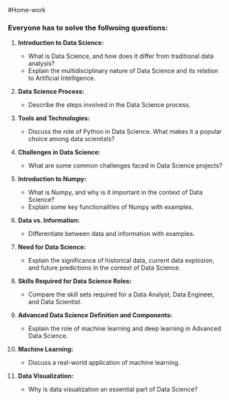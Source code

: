 #Home-work
### Everyone has to solve the follwoing questions:


1. **Introduction to Data Science:**
     - What is Data Science, and how does it differ from traditional data analysis?
     - Explain the multidisciplinary nature of Data Science and its relation to Artificial Intelligence.

2. **Data Science Process:**
   - Describe the steps involved in the Data Science process.
  
3. **Tools and Technologies:**
   - Discuss the role of Python in Data Science. What makes it a popular choice among data scientists?

4. **Challenges in Data Science:**
   - What are some common challenges faced in Data Science projects?
 
5. **Introduction to Numpy:**
   - What is Numpy, and why is it important in the context of Data Science?
   - Explain some key functionalities of Numpy with examples.

6. **Data vs. Information:**
   - Differentiate between data and information with examples.

7. **Need for Data Science:**
   - Explain the significance of historical data, current data explosion, and future predictions in the context of Data Science.
  
8. **Skills Required for Data Science Roles:**
   - Compare the skill sets required for a Data Analyst, Data Engineer, and Data Scientist.

9. **Advanced Data Science Definition and Components:**
   - Explain the role of machine learning and deep learning in Advanced Data Science.

10. **Machine Learning:**
    - Discuss a real-world application of machine learning.

11. **Data Visualization:**
    - Why is data visualization an essential part of Data Science?
